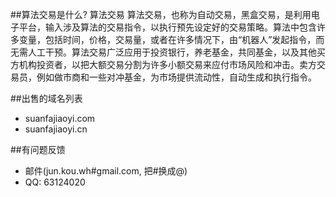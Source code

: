 ##算法交易是什么?
算法交易 算法交易，也称为自动交易，黑盒交易，是利用电子平台，输入涉及算法的交易指令，以执行预先设定好的交易策略。算法中包含许多变量，包括时间，价格，交易量，或者在许多情况下，由“机器人”发起指令，而无需人工干预。算法交易广泛应用于投资银行，养老基金，共同基金，以及其他买方机构投资者，以把大额交易分割为许多小额交易来应付市场风险和冲击。卖方交易员，例如做市商和一些对冲基金，为市场提供流动性，自动生成和执行指令。

##出售的域名列表
* suanfajiaoyi.com
* suanfajiaoyi.cn

##有问题反馈
* 邮件(jun.kou.wh#gmail.com, 把#换成@)
* QQ: 63124020
